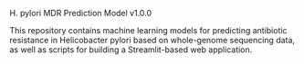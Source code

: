H. pylori MDR Prediction Model v1.0.0

This repository contains machine learning models for predicting antibiotic resistance in Helicobacter pylori based on whole-genome sequencing data, as well as scripts for building a Streamlit-based web application.
